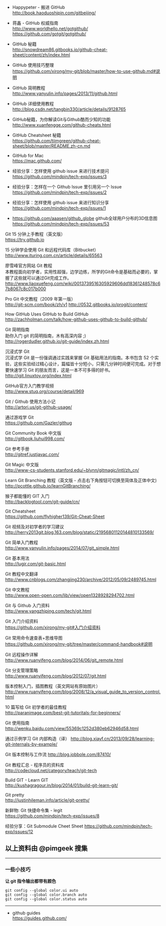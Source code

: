 - Happypeter - 搬进 GitHub  
  http://book.haoduoshipin.com/gitbeijing/

- 蒋鑫 - GitHub 权威指南  
  http://www.worldhello.net/gotgithub/
  https://github.com/gotgit/gotgithub/

- GitHub 秘籍  
  http://snowdream86.gitbooks.io/github-cheat-sheet/content/zh/index.html

- GitHub 使用技巧整理  
  https://github.com/xirong/my-git/blob/master/how-to-use-github.md#说明

- GitHub 简明教程  
  http://www.yanyulin.info/pages/2013/11/github.html

- GitHub 详细使用教程  
  http://blog.csdn.net/tangbin330/article/details/9128765

- GitHub秘籍，为你解读Git与Github酷而少知的功能  
  http://www.xuanfengge.com/github-cheats.html

- GitHub Cheatsheet 秘籍  
  https://github.com/tiimgreen/github-cheat-sheet/blob/master/README.zh-cn.md

- GitHub for Mac  
  https://mac.github.com/

- 经验分享：怎样使用 github issue 来进行技术提问  
  https://github.com/mindpin/tech-exp/issues/3

- 经验分享：怎样在一个 Github Issue 里引用另一个 Issue  
  https://github.com/mindpin/tech-exp/issues/2

- 经验分享：怎样使用 github issue 来进行知识分享  
  https://github.com/mindpin/tech-exp/issues/1

- https://github.com/aaasen/github_globe github全球用户分布的3D信息图  
  https://github.com/mindpin/tech-exp/issues/53

Git 15 分钟上手教程（英文版）  
https://try.github.io

15 分钟学会使用 Git 和远程代码库（Bitbucket）  
http://www.ituring.com.cn/article/details/65563

廖雪峰官方网站 Git 教程  
本教程面向初学者，实用性超强，边学边练，所学的Git命令是基础而必要的，掌握了这些就可以通过Git完成工作。  
http://www.liaoxuefeng.com/wiki/0013739516305929606dd18361248578c67b8067c8c017b000

Pro Git 中文教程（2009 年第一版）  
http://git-scm.com/book/zh/v1
http://0532.gitbooks.io/progit/content/

How GitHub Uses GitHub to Build GitHub  
http://zachholman.com/talk/how-github-uses-github-to-build-github/

Git 简明指南  
助你入门 git 的简明指南，木有高深内容 ;)  
http://rogerdudler.github.io/git-guide/index.zh.html

沉浸式学 Git  
沉浸式学 Git 是一份强调通过实践来掌握 Git 基础用法的指南。本书包含 52 个实验，这些实验经过精心设计，篇幅皆十分短小，只需几分钟时间便可完成。对于想要快速学习 Git 的朋友而言，这是一本不可多得的好书。  
http://igit.linuxtoy.org/index.html

GitHub官方入门教学视频  
http://www.stuq.org/course/detail/969

Git / Github 使用方法小记  
http://artori.us/git-github-usage/

通过游戏学 Git  
https://github.com/Gazler/githug

Git Community Book 中文版  
http://gitbook.liuhui998.com/

Git 参考手册  
http://gitref.justjavac.com/

Git Magic 中文版  
http://www-cs-students.stanford.edu/~blynn/gitmagic/intl/zh_cn/

Learn Git Branching 教程（英文版 - 点击右下角按钮可切换至简体及正体中文)    
http://pcottle.github.io/learnGitBranching/

猴子都能懂的 GIT 入门  
http://backlogtool.com/git-guide/cn/

Git Cheatsheet  
https://github.com/flyhigher139/Git-Cheat-Sheet

Git 视频及对初学者的学习建议  
http://herry2013git.blog.163.com/blog/static/21956801120144810133569/

Git 简单入门教程  
http://www.yanyulin.info/pages/2014/07/git_simple.html

Git 基本用法  
http://lugir.com/git-basic.html

Git 教程中文翻译  
http://www.cnblogs.com/zhangjing230/archive/2012/05/09/2489745.html

Git 中文教程  
http://www.open-open.com/lib/view/open1328928294702.html

Git 与 Github 入门资料  
http://www.yangzhiping.com/tech/git.html

Git 入门介绍资料  
https://github.com/xirong/my-git#入门介绍资料

Git 常用命令速查表+思维导图  
https://github.com/xirong/my-git/tree/master/command-handbook#说明

Git 远程操作详解  
http://www.ruanyifeng.com/blog/2014/06/git_remote.html

Git 分支管理策略  
http://www.ruanyifeng.com/blog/2012/07/git.html

版本控制入门，插图教程（英文网站有原始图片）  
http://www.ruanyifeng.com/blog/2008/12/a_visual_guide_to_version_control.html

10 篇写给 Git 初学者的最佳教程  
http://paranimage.com/best-git-tutoritals-for-beginners/

Git 使用指南  
http://wenku.baidu.com/view/55369c1252d380eb62946d58.html

通过示例学习 Git 内部构造（译）
http://blog.xiayf.cn/2013/09/28/learning-git-internals-by-example/

Git 版本控制与工作流
http://blog.jobbole.com/87410/

Git 教程汇总 - 程序员的资料库  
http://codecloud.net/category/teach/git-tech

Build GIT - Learn GIT  
http://kushagragour.in/blog/2014/01/build-git-learn-git/

Git pretty  
http://justinhileman.info/article/git-pretty/

新鲜物: Git 快捷命令集 - legit  
https://github.com/mindpin/tech-exp/issues/8

经验分享：Git Submodule Cheet Sheet
https://github.com/mindpin/tech-exp/issues/12

## 以上资料由 @pimgeek 搜集

---

### 一些小技巧

**让 git 指令输出都带有颜色**
```shell
git config --global color.ui auto
git config --global color.branch auto
git config --global color.status auto
```

---------

- github guides  
  https://guides.github.com/